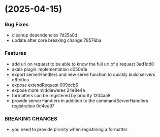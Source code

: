 #  (2025-04-15)


### Bug Fixes

* cleanup dependencies 7d25a0d
* update after core breaking change 78576ba


### Features

* add uri on request to be able to know the full url of a request 3ed1dd0
* akala plugin implementation d050e1a
* export serverHandlers and new serve function to quickly build servers e6fc0ea
* expose extendRequest 009dcb6
* expose more middlewares 24e8e4a
* formatters can be registered by priority 1204aa8
* provide serverHandlers in addition to the commandServerHandlers registration 0d4ee97


### BREAKING CHANGES

* you need to provide priority when registering a formatter




